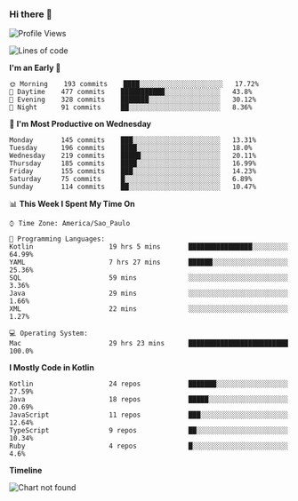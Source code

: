 ### Hi there 👋

<!--
**fernandonogueira/fernandonogueira** is a ✨ _special_ ✨ repository because its `README.md` (this file) appears on your GitHub profile.

Here are some ideas to get you started:

- 🔭 I’m currently working on ...
- 🌱 I’m currently learning ...
- 👯 I’m looking to collaborate on ...
- 🤔 I’m looking for help with ...
- 💬 Ask me about ...
- 📫 How to reach me: ...
- 😄 Pronouns: ...
- ⚡ Fun fact: ...
-->

<!--START_SECTION:waka-->
![Profile Views](http://img.shields.io/badge/Profile%20Views-1-blue)

![Lines of code](https://img.shields.io/badge/From%20Hello%20World%20I%27ve%20Written-504459%20lines%20of%20code-blue)

**I'm an Early 🐤** 

```text
🌞 Morning    193 commits    ████░░░░░░░░░░░░░░░░░░░░░   17.72% 
🌆 Daytime    477 commits    ███████████░░░░░░░░░░░░░░   43.8% 
🌃 Evening    328 commits    ███████░░░░░░░░░░░░░░░░░░   30.12% 
🌙 Night      91 commits     ██░░░░░░░░░░░░░░░░░░░░░░░   8.36%

```
📅 **I'm Most Productive on Wednesday** 

```text
Monday       145 commits    ███░░░░░░░░░░░░░░░░░░░░░░   13.31% 
Tuesday      196 commits    ████░░░░░░░░░░░░░░░░░░░░░   18.0% 
Wednesday    219 commits    █████░░░░░░░░░░░░░░░░░░░░   20.11% 
Thursday     185 commits    ████░░░░░░░░░░░░░░░░░░░░░   16.99% 
Friday       155 commits    ███░░░░░░░░░░░░░░░░░░░░░░   14.23% 
Saturday     75 commits     █░░░░░░░░░░░░░░░░░░░░░░░░   6.89% 
Sunday       114 commits    ██░░░░░░░░░░░░░░░░░░░░░░░   10.47%

```


📊 **This Week I Spent My Time On** 

```text
⌚︎ Time Zone: America/Sao_Paulo

💬 Programming Languages: 
Kotlin                   19 hrs 5 mins       ████████████████░░░░░░░░░   64.99% 
YAML                     7 hrs 27 mins       ██████░░░░░░░░░░░░░░░░░░░   25.36% 
SQL                      59 mins             ░░░░░░░░░░░░░░░░░░░░░░░░░   3.36% 
Java                     29 mins             ░░░░░░░░░░░░░░░░░░░░░░░░░   1.66% 
XML                      22 mins             ░░░░░░░░░░░░░░░░░░░░░░░░░   1.27%

💻 Operating System: 
Mac                      29 hrs 23 mins      █████████████████████████   100.0%

```

**I Mostly Code in Kotlin** 

```text
Kotlin                   24 repos            ███████░░░░░░░░░░░░░░░░░░   27.59% 
Java                     18 repos            █████░░░░░░░░░░░░░░░░░░░░   20.69% 
JavaScript               11 repos            ███░░░░░░░░░░░░░░░░░░░░░░   12.64% 
TypeScript               9 repos             ██░░░░░░░░░░░░░░░░░░░░░░░   10.34% 
Ruby                     4 repos             █░░░░░░░░░░░░░░░░░░░░░░░░   4.6%

```


**Timeline**

![Chart not found](https://raw.githubusercontent.com/fernandonogueira/fernandonogueira/master/charts/bar_graph.png) 


<!--END_SECTION:waka-->
